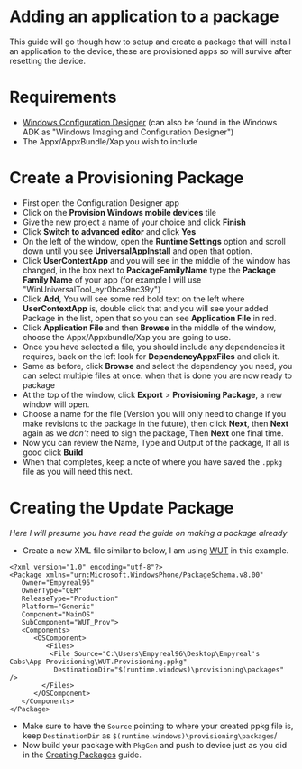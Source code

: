 # Adding an application to a package

This guide will go though how to setup and create a package that will install an application to the device, these are provisioned apps so will survive after resetting the device.

# Requirements
- [Windows Configuration Designer](https://apps.microsoft.com/store/detail/windows-configuration-designer/9NBLGGH4TX22?hl=en-us&gl=us&rtc=1) (can also be found in the Windows ADK as "Windows Imaging and Configuration Designer")
- The Appx/AppxBundle/Xap you wish to include

# Create a Provisioning Package

- First open the Configuration Designer app
- Click on the **Provision Windows mobile devices** tile
- Give the new project a name of your choice and click **Finish**
- Click **Switch to advanced editor** and click **Yes**
- On the left of the window, open the **Runtime Settings** option and scroll down until you see **UniversalAppInstall** and open that option.
- Click **UserContextApp** and you will see in the middle of the window has changed, in the box next to **PackageFamilyName** type the **Package Family Name** of your app (for example I will use "WinUniversalTool_eyr0bca9nc39y")
- Click **Add**, You will see some red bold text on the left where **UserContextApp** is, double click that and you will see your added Package in the list, open that so you can see **Application File** in red.
- Click **Application File** and then **Browse** in the middle of the window, choose the Appx/Appxbundle/Xap you are going to use.
- Once you have selected a file, you should include any dependencies it requires, back on the left look for **DependencyAppxFiles** and click it.
- Same as before, click **Browse** and select the dependency you need, you can select multiple files at once. when that is done you are now ready to package
- At the top of the window, click **Export** > **Provisioning Package**, a new window will open.
- Choose a name for the file (Version you will only need to change if you make revisions to the package in the future), then click **Next**, then **Next** again as we *don't* need to sign the package, Then **Next** one final time.
- Now you can review the Name, Type and Output of the package, If all is good click **Build**
- When that completes, keep a note of where you have saved the `.ppkg` file as you will need this next.

# Creating the Update Package
*Here I will presume you have read the guide on making a package already*

- Create a new XML file similar to below, I am using [WUT](https://github.com/basharast/wut) in this example.
```
<?xml version="1.0" encoding="utf-8"?> 
<Package xmlns="urn:Microsoft.WindowsPhone/PackageSchema.v8.00" 
   Owner="Empyreal96" 
   OwnerType="OEM" 
   ReleaseType="Production" 
   Platform="Generic" 
   Component="MainOS" 
   SubComponent="WUT_Prov"> 
   <Components> 
      <OSComponent> 
         <Files>
          <File Source="C:\Users\Empyreal96\Desktop\Empyreal's Cabs\App Provisioning\WUT.Provisioning.ppkg"
	       DestinationDir="$(runtime.windows)\provisioning\packages" />
        </Files>
      </OSComponent> 
   </Components> 
</Package> 
```

- Make sure to have the `Source` pointing to where your created ppkg file is, keep `DestinationDir` as `$(runtime.windows)\provisioning\packages`/
- Now build your package with `PkgGen` and push to device just as you did in the [Creating Packages](https://github.com/Empyreal96/creating-windows-phone-packages) guide.
